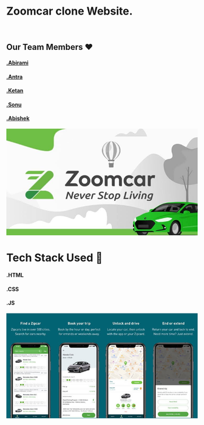 

<h1>Zoomcar clone Website.</h1><br/>
<h2>Our Team Members ❤️</h2>
<h4><a href="https://github.com/Abiramirajasekar" >.Abirami </a></h4>
<h4><a href="https://github.com/Antara12345" >.Antra </a></h4>
<h4><a href="https://github.com/KSrivastawa" >.Ketan </a></h4>
<h4><a href="https://github.com/sonuprasad66" >.Sonu  </a></h4>
<h4><a href="https://github.com/aBHI05112002Hacked404" >.Abishek </a></h4>

<img src="https://github.com/Abiramirajasekar/Abiramirajasekar.github.io/blob/master/src/components/Projects/Project-2/Zoom1.jpg?raw=true" alt=""/>
<br/>
<h1>Tech Stack Used 🔧</h1>
<h4>.HTML</h4>
<h4>.CSS</h4>
<h4>.JS</h4>
<img src="https://github.com/Abiramirajasekar/Abiramirajasekar.github.io/blob/master/src/components/Projects/Project-2/Zoom3.jpg?raw=true" alt=""/>
